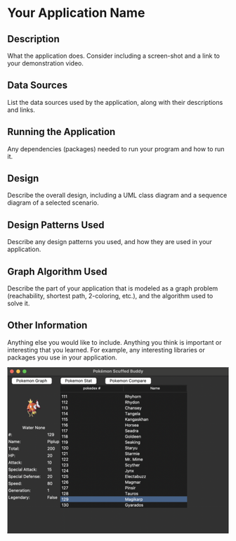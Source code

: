 # Your Application Name
 
## Description
What the application does.  Consider including a screen-shot and a link to
your demonstration video.

## Data Sources
List the data sources used by the application, along with their descriptions
and links.
 
## Running the Application
Any dependencies (packages) needed to run your program and how to run it.
 
## Design
Describe the overall design, including a UML class diagram and a sequence
diagram of a selected scenario.
 
## Design Patterns Used
Describe any design patterns you used, and how they are used in your
application.
 
## Graph Algorithm Used
Describe the part of your application that is modeled as a graph problem
(reachability, shortest path, 2-coloring, etc.), and the algorithm used to
solve it.
 
## Other Information
Anything else you would like to include.  Anything you think is important or
interesting that you learned.  For example, any interesting libraries or
packages you use in your application.

![ex1](data/image_for_readme/ui_ex1.png)